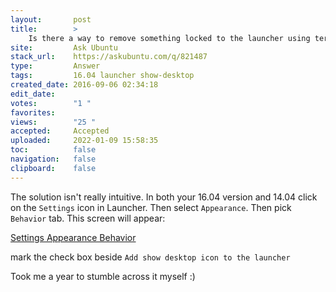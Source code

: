 ```yaml
---
layout:       post
title:        >
    Is there a way to remove something locked to the launcher using terminal?
site:         Ask Ubuntu
stack_url:    https://askubuntu.com/q/821487
type:         Answer
tags:         16.04 launcher show-desktop
created_date: 2016-09-06 02:34:18
edit_date:    
votes:        "1 "
favorites:    
views:        "25 "
accepted:     Accepted
uploaded:     2022-01-09 15:58:35
toc:          false
navigation:   false
clipboard:    false
---
```


The solution isn't really intuitive. In both your 16.04 version and 14.04 click on the `Settings` icon in Launcher. Then select `Appearance`. Then pick `Behavior` tab. This screen will appear:

[Settings Appearance Behavior][1]

mark the check box beside `Add show desktop icon to the launcher`

Took me a year to stumble across it myself :)

  [1]: http://i.stack.imgur.com/aQFlI.png
